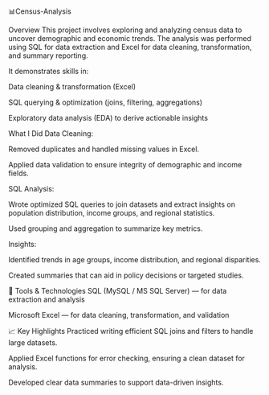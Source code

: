 📊Census-Analysis


Overview
This project involves exploring and analyzing census data to uncover demographic and economic trends. The analysis was performed using SQL for data extraction and Excel for data cleaning, transformation, and summary reporting.

It demonstrates skills in:

Data cleaning & transformation (Excel)

SQL querying & optimization (joins, filtering, aggregations)

Exploratory data analysis (EDA) to derive actionable insights



What I Did
Data Cleaning:

Removed duplicates and handled missing values in Excel.

Applied data validation to ensure integrity of demographic and income fields.

SQL Analysis:

Wrote optimized SQL queries to join datasets and extract insights on population distribution, income groups, and regional statistics.

Used grouping and aggregation to summarize key metrics.

Insights:

Identified trends in age groups, income distribution, and regional disparities.

Created summaries that can aid in policy decisions or targeted studies.



🔧 Tools & Technologies
SQL (MySQL / MS SQL Server) — for data extraction and analysis

Microsoft Excel — for data cleaning, transformation, and validation


📈 Key Highlights
Practiced writing efficient SQL joins and filters to handle large datasets.

Applied Excel functions for error checking, ensuring a clean dataset for analysis.

Developed clear data summaries to support data-driven insights.

